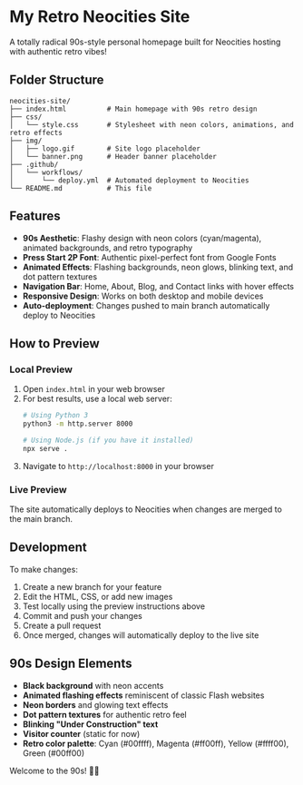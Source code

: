 # My Retro Neocities Site

A totally radical 90s-style personal homepage built for Neocities hosting with authentic retro vibes!

## Folder Structure

```
neocities-site/
├── index.html          # Main homepage with 90s retro design
├── css/
│   └── style.css       # Stylesheet with neon colors, animations, and retro effects
├── img/
│   ├── logo.gif        # Site logo placeholder
│   └── banner.png      # Header banner placeholder
├── .github/
│   └── workflows/
│       └── deploy.yml  # Automated deployment to Neocities
└── README.md           # This file
```

## Features

- **90s Aesthetic**: Flashy design with neon colors (cyan/magenta), animated backgrounds, and retro typography
- **Press Start 2P Font**: Authentic pixel-perfect font from Google Fonts
- **Animated Effects**: Flashing backgrounds, neon glows, blinking text, and dot pattern textures
- **Navigation Bar**: Home, About, Blog, and Contact links with hover effects
- **Responsive Design**: Works on both desktop and mobile devices
- **Auto-deployment**: Changes pushed to main branch automatically deploy to Neocities

## How to Preview

### Local Preview
1. Open `index.html` in your web browser
2. For best results, use a local web server:
   ```bash
   # Using Python 3
   python3 -m http.server 8000
   
   # Using Node.js (if you have it installed)
   npx serve .
   ```
3. Navigate to `http://localhost:8000` in your browser

### Live Preview
The site automatically deploys to Neocities when changes are merged to the main branch.

## Development

To make changes:
1. Create a new branch for your feature
2. Edit the HTML, CSS, or add new images
3. Test locally using the preview instructions above
4. Commit and push your changes
5. Create a pull request
6. Once merged, changes will automatically deploy to the live site

## 90s Design Elements

- **Black background** with neon accents
- **Animated flashing effects** reminiscent of classic Flash websites
- **Neon borders** and glowing text effects
- **Dot pattern textures** for authentic retro feel
- **Blinking "Under Construction" text**
- **Visitor counter** (static for now)
- **Retro color palette**: Cyan (#00ffff), Magenta (#ff00ff), Yellow (#ffff00), Green (#00ff00)

Welcome to the 90s! 🌈✨
